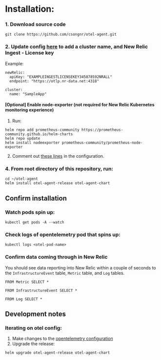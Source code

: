 # Installation: 

### 1. Download source code 
```
git clone https://github.com/csongnr/otel-agent.git 
```

### 2. Update config [here](https://github.com/csongnr/otel-agent/blob/master/otel-agent-chart/values.yaml#L13-L18) to add a cluster name, and New Relic Ingest - License key
Example: 
```
newRelic:
  apiKey: "EXAMPLEINGESTLICENSEKEY345878592NRALL"
  endpoint: "https://otlp.nr-data.net:4318"
  
cluster:
  name: "SampleApp" 
```

#### [Optional] Enable node-exporter (not required for New Relic Kubernetes monitoring experience) 
1. Run: 
```
helm repo add prometheus-community https://prometheus-community.github.io/helm-charts
helm repo update
helm install nodeexporter prometheus-community/prometheus-node-exporter 
```
2. Comment out [these lines](https://github.com/csongnr/otel-agent/blob/master/otel-agent-chart/templates/daemonset-configmap.yaml#L277-L292) in the configuration. 


### 4. From root directory of this repository, run:
```
cd ~/otel-agent 
helm install otel-agent-release otel-agent-chart
```

## Confirm installation
### Watch pods spin up: 
```
kubectl get pods -A --watch 
```

### Check logs of opentelemetry pod that spins up: 
```
kubectl logs <otel-pod-name>
```

### Confirm data coming through in New Relic 
You should see data reporting into New Relic within a couple of seconds to the `InfrastructureEvent` table, `Metric` table, and `Log` tables.
```
FROM Metric SELECT * 
```
```
FROM InfrastructureEvent SELECT * 
```
```
FROM Log SELECT * 
```

## Development notes
### Iterating on otel config: 
1. Make changes to the [opentelemetry configuration](https://github.com/csongnr/otel-agent/blob/master/otel-agent-chart/templates/configmap.yaml#L6-L485) 
2. Upgrade the release:
```
helm upgrade otel-agent-release otel-agent-chart
```



